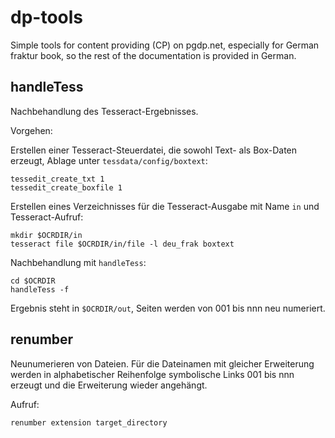 # dp-tools

Simple tools for content providing (CP) on pgdp.net, especially for German
fraktur book, so the rest of the documentation is provided in German.

## handleTess

Nachbehandlung des Tesseract-Ergebnisses.

Vorgehen:

Erstellen einer Tesseract-Steuerdatei, die sowohl Text- als Box-Daten
erzeugt, Ablage unter `tessdata/config/boxtext`:

```
tessedit_create_txt 1
tessedit_create_boxfile 1
```

Erstellen eines Verzeichnisses für die Tesseract-Ausgabe mit Name `in`
und Tesseract-Aufruf:

```shell
mkdir $OCRDIR/in
tesseract file $OCRDIR/in/file -l deu_frak boxtext
```

Nachbehandlung mit `handleTess`:

```shell
cd $OCRDIR
handleTess -f
```

Ergebnis steht in `$OCRDIR/out`, Seiten werden von 001 bis nnn neu numeriert.

## renumber

Neunumerieren von Dateien. Für die Dateinamen mit gleicher Erweiterung werden
in alphabetischer Reihenfolge symbolische Links 001 bis nnn erzeugt und
die Erweiterung wieder angehängt.

Aufruf:

```shell
renumber extension target_directory
```
